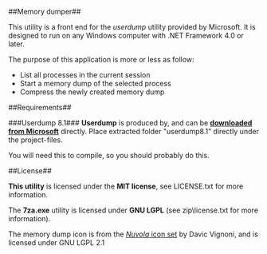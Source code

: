 ##Memory dumper##

This utility is a front end for the *userdump* utility provided by Microsoft. It is designed to run on any Windows computer with .NET Framework 4.0 or later.

The purpose of this application is more or less as follow:

* List all processes in the current session
* Start a memory dump of the selected process
* Compress the newly created memory dump


##Requirements##

###Userdump 8.1###
**Userdump** is produced by, and can be **[downloaded from Microsoft](http://www.microsoft.com/en-us/download/details.aspx?id=4060)** directly. Place extracted folder "userdump8.1" directly under the project-files.

You will need this to compile, so you should probably do this.

##License##

**This utility** is licensed under the **MIT license**, see LICENSE.txt for more information.

The **7za.exe** utility is licensed under **GNU LGPL** (see zip\license.txt for more information).

The memory dump icon is from the [*Nuvola* icon set](http://www.icon-king.com/projects/nuvola/) by Davic Vignoni, and is licensed under GNU LGPL 2.1